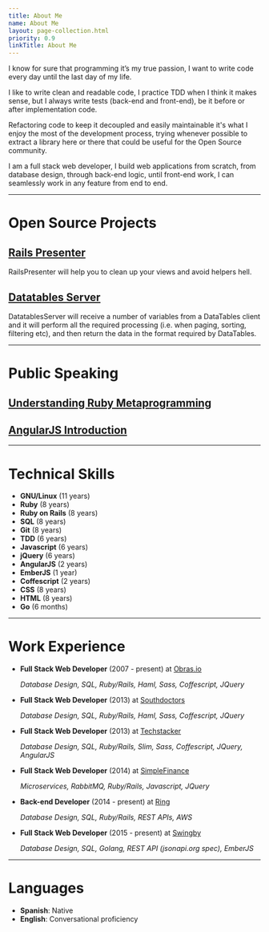 ```yaml
---
title: About Me
name: About Me
layout: page-collection.html
priority: 0.9
linkTitle: About Me
---
```


I know for sure that programming it’s my true passion, I want to write code every day until the last day of my life.

I like to write clean and readable code, I practice TDD when I think it makes sense, but I always write tests (back-end and front-end), be it before or after implementation code.

Refactoring code to keep it decoupled and easily maintainable it's what I enjoy the most of the development process, trying whenever possible to extract a library here or there that could be useful for the Open Source community.

I am a full stack web developer, I build web applications from scratch, from database design, through back-end logic, until front-end work, I can seamlessly work in any feature from end to end.

<hr>

# Open Source Projects

## [Rails Presenter](http://dfmonaco.github.io/rails_presenter/)

RailsPresenter will help you to clean up your views and avoid helpers hell.

## [Datatables Server](http://dfmonaco.github.io/datatables_server/)

DatatablesServer will receive a number of variables from a DataTables client and it will perform all the required processing (i.e. when paging, sorting, filtering etc), and then return the data in the format required by DataTables.

<hr>

# Public Speaking

## [Understanding Ruby Metaprogramming](http://dfmonaco.github.com/understanding_ruby_metaprogramming/#/)
## [AngularJS Introduction](http://dfmonaco.github.io/angularjs-slides/#/)

<hr>

# Technical Skills

* __GNU/Linux__ (11 years)
* __Ruby__ (8 years)
* __Ruby on Rails__ (8 years)
* __SQL__ (8 years)
* __Git__ (8 years)
* __TDD__ (6 years)
* __Javascript__ (6 years)
* __jQuery__ (6 years)
* __AngularJS__ (2 years)
* __EmberJS__ (1 year)
* __Coffescript__ (2 years)
* __CSS__ (8 years)
* __HTML__ (8 years)
* __Go__ (6 months)

<hr>

# Work Experience

* __Full Stack Web Developer__ (2007 - present) at [Obras.io](www.obras.io)

  _Database Design, SQL, Ruby/Rails, Haml, Sass, Coffescript, JQuery_

* __Full Stack Web Developer__ (2013) at [Southdoctors](www.southdoctors.com)

  _Database Design, SQL, Ruby/Rails, Haml, Sass, Coffescript, JQuery_

* __Full Stack Web Developer__ (2013) at [Techstacker](www.techstacker.com)

  _Database Design, SQL, Ruby/Rails, Slim, Sass, Coffescript, JQuery, AngularJS_

* __Full Stack Web Developer__ (2014) at [SimpleFinance](www.gosimplefinace.com)

  _Microservices, RabbitMQ, Ruby/Rails, Javascript, JQuery_

* __Back-end Developer__ (2014 - present) at [Ring](www.ring.com)

  _Database Design, SQL, Ruby/Rails, REST APIs, AWS_

* __Full Stack Web Developer__ (2015 - present) at [Swingby](www.swingbyfood.com)

  _Database Design, SQL, Golang, REST API (jsonapi.org spec), EmberJS_

<hr>

# Languages

* __Spanish__: Native
* __English__: Conversational proficiency

